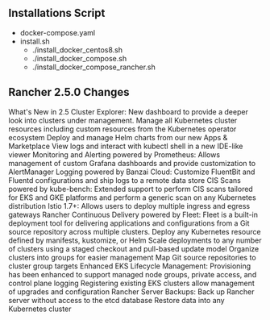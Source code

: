 ## Installations Script
* docker-compose.yaml
* install.sh
  * ./install_docker_centos8.sh
  * ./install_docker_compose.sh
  * ./install_docker_compose_rancher.sh
## Rancher 2.5.0 Changes
What's New in 2.5
Cluster Explorer: New dashboard to provide a deeper look into clusters under management.
Manage all Kubernetes cluster resources including custom resources from the Kubernetes operator ecosystem
Deploy and manage Helm charts from our new Apps & Marketplace
View logs and interact with kubectl shell in a new IDE-like viewer
Monitoring and Alerting powered by Prometheus: Allows management of custom Grafana dashboards and provide customization to AlertManager
Logging powered by Banzai Cloud: Customize FluentBit and Fluentd configurations and ship logs to a remote data store
CIS Scans powered by kube-bench: Extended support to perform CIS scans tailored for EKS and GKE platforms and perform a generic scan on any Kubernetes distribution
Istio 1.7+: Allows users to deploy multiple ingress and egress gateways
Rancher Continuous Delivery powered by Fleet: Fleet is a built-in deployment tool for delivering applications and configurations from a Git source repository across multiple clusters.
Deploy any Kubernetes resource defined by manifests, kustomize, or Helm
Scale deployments to any number of clusters using a staged checkout and pull-based update model
Organize clusters into groups for easier management
Map Git source repositories to cluster group targets
Enhanced EKS Lifecycle Management:
Provisioning has been enhanced to support managed node groups, private access, and control plane logging
Registering existing EKS clusters allow management of upgrades and configuration
Rancher Server Backups:
Back up Rancher server without access to the etcd database
Restore data into any Kubernetes cluster